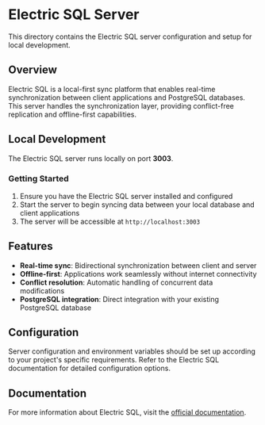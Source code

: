 # Electric SQL Server

This directory contains the Electric SQL server configuration and setup for local development.

## Overview

Electric SQL is a local-first sync platform that enables real-time synchronization between client applications and PostgreSQL databases. This server handles the synchronization layer, providing conflict-free replication and offline-first capabilities.

## Local Development

The Electric SQL server runs locally on port **3003**.

### Getting Started

1. Ensure you have the Electric SQL server installed and configured
2. Start the server to begin syncing data between your local database and client applications
3. The server will be accessible at `http://localhost:3003`

## Features

- **Real-time sync**: Bidirectional synchronization between client and server
- **Offline-first**: Applications work seamlessly without internet connectivity
- **Conflict resolution**: Automatic handling of concurrent data modifications
- **PostgreSQL integration**: Direct integration with your existing PostgreSQL database

## Configuration

Server configuration and environment variables should be set up according to your project's specific requirements. Refer to the Electric SQL documentation for detailed configuration options.

## Documentation

For more information about Electric SQL, visit the [official documentation](https://electric-sql.com/docs).
